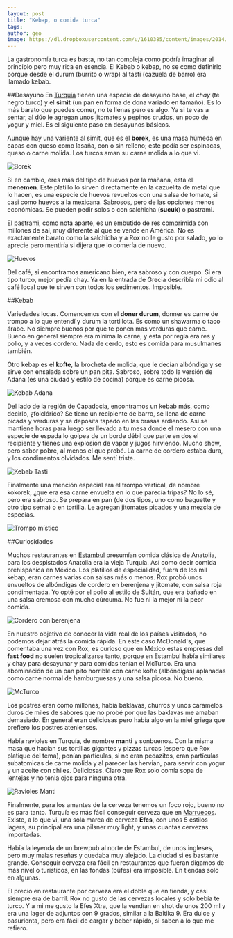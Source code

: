 ```yaml
---
layout: post
title: "Kebap, o comida turca"
tags: 
author: geo
image: https://dl.dropboxusercontent.com/u/1610385/content/images/2014/12/IMG_20141220_183732744.jpg
---
```

La gastronomía turca es basta, no tan compleja como podría imaginar al principio pero muy rica en esencia. El Kebab o kebap, no se como definirlo porque desde el durum (burrito o wrap) al tasti (cazuela de barro) era llamado kebab. 

##Desayuno
En [Turquía](/tag/turquia) tienen una especie de desayuno base, el *chay* (te negro turco) y el **simit** (un pan en forma de dona variado en tamaño). Es lo más barato que puedes comer, no te llenas pero es algo. Ya si te vas a sentar, al dúo le agregan unos jitomates y pepinos crudos, un poco de yogur y miel. Es el siguiente paso en desayunos básicos. 

Aunque hay una variente al simit, que es el **borek**, es una masa húmeda en capas con queso como lasaña, con o sin relleno; este podía ser espinacas, queso o carne molida. Los turcos aman su carne molida a lo que vi. 

![Borek](https://dl.dropboxusercontent.com/u/1610385/content/images/2014/12/IMG_20141221_085021314_HDR.jpg)

Si en cambio, eres más del tipo de huevos por la mañana, esta el **menemen**. Este platillo lo sirven directamente en la cazuelita de metal que lo hacen, es una especie de huevos revueltos con una salsa de tomate, si casi como huevos a la mexicana. Sabrosos, pero de las opciones menos económicas. Se pueden pedir solos o con salchicha (**sucuk**) o pastrami. 

El pastrami, como nota aparte, es un embutido de res comprimida con millones de sal, muy diferente al que se vende en América. No es exactamente barato como la salchicha y a Rox no le gusto por salado, yo lo aprecie pero mentiría si dijera que lo comería de nuevo. 

![Huevos](https://dl.dropboxusercontent.com/u/1610385/content/images/2014/12/IMG_20141219_081446555.jpg)

Del café, si encontramos americano bien, era sabroso y con cuerpo. Si era tipo turco, mejor pedía chay. Ya en la entrada de Grecia describía mi odio al café local que te sirven con todos los sedimentos. Imposible. 

##Kebab

Variedades locas. Comencemos con el **doner durum**, donner es carne de trompo a lo que entendí y durum la tortillota. Es como un shawarma o taco  árabe. No siempre buenos por que te ponen mas verduras que carne. Bueno en general siempre era mínima la carne, y esta por regla era res y pollo, y a veces cordero. Nada de cerdo, esto es comida para musulmanes también. 

Otro kebap es el **kofte**, la brocheta de molida, que le decían albóndiga y se sirve con ensalada sobre un pan pita. Sabroso, sobre todo la versión de Adana (es una ciudad y estilo de cocina) porque es carne picosa. 

![Kebab Adana](https://dl.dropboxusercontent.com/u/1610385/content/images/2014/12/IMG_20141221_150141659.jpg)

Del lado de la región de Capadocia, encontramos un kebab más, como decirlo, ¿folclórico? Se tiene un recipiente de barro, se llena de carne picada y verduras y se deposita tapado en las brasas ardiendo. Así se mantiene horas para luego ser llevado a tu mesa donde el mesero con una especie de espada lo golpea de un borde débil que parte en dos el recipiente y tienes una explosión de vapor y jugos hirviendo. Mucho show, pero sabor pobre, al menos el que probé. La carne de cordero estaba dura, y los condimentos olvidados. Me sentí triste. 

![Kebab Tasti](https://dl.dropboxusercontent.com/u/1610385/content/images/2014/12/IMG_20141223_194017802.jpg)

Finalmente una mención especial era el trompo vertical, de nombre kokorek, ¿que era esa carne envuelta en lo que parecía tripas? No lo sé, pero era sabroso. Se prepara en pan (de dos tipos, uno como baguette y otro tipo sema) o en tortilla. Le agregan jitomates picados y una mezcla de especias. 

![Trompo místico](https://dl.dropboxusercontent.com/u/1610385/content/images/2014/12/IMG_20141220_183732744-1.jpg)

##Curiosidades

Muchos restaurantes en [Estambul](/tag/estambul) presumían comida clásica de Anatolia, para los despistados Anatolia era la vieja Turquía. Así como decir comida prehispánica en México. Los platillos de especialidad, fuera de los mil kebap, eran carnes varias con salsas más o menos. Rox probó unos envueltos de albóndigas de cordero en berenjena y jitomate, con salsa roja condimentada. Yo opté por el pollo al estilo de Sultán, que era bañado en una salsa cremosa con mucho cúrcuma. No fue ni la mejor ni la peor comida. 

![Cordero con berenjena](https://dl.dropboxusercontent.com/u/1610385/content/images/2014/12/IMG_20141219_134316739.jpg)

En nuestro objetivo de conocer la vida real de los países visitados, no podemos dejar atrás la comida rápida. En este caso McDonald's, que comentaba una vez con Rox, es curioso que en México estas empresas del **fast food** no suelen tropicalizarse tanto, porque en Estambul había similares  y chay para desayunar y para comidas tenían el McTurco. Era una abominación de un pan pito horrible con carne kofte (albóndigas) aplanadas como carne normal de hamburguesas y una salsa picosa. No bueno. 

![McTurco](https://dl.dropboxusercontent.com/u/1610385/content/images/2014/12/IMG_20141223_124000905.jpg)

Los postres eran como millones, había baklavas, churros y unos caramelos duros de miles de sabores que no probé por que las baklavas me amaban demasiado. En general eran deliciosas pero había algo en la miel griega que prefiero los postres atenienses. 

Había ravioles en Turquía, de nombre **manti** y sonbuenos. Con la misma masa que hacían sus tortillas gigantes y pizzas turcas (espero que Rox platique del tema), ponían partículas, si no eran pedazitos, eran partículas subatomicas de carne molida y al parecer las hervian, para servir con yogur y un aceite con chiles. Deliciosas. Claro que Rox solo comía sopa de lentejas y no tenia ojos para ninguna otra. 

![Ravioles Manti](https://dl.dropboxusercontent.com/u/1610385/content/images/2014/12/IMG_20141222_140402715.jpg)

Finalmente, para los amantes de la cerveza tenemos un foco rojo, bueno no es para tanto. Turquía es más fácil conseguir cerveza que en [Marruecos](/tag/marruecos). Existe, a lo que vi, una sola marca de cerveza **Efes**, con unos 5 estilos lagers, su principal era una pilsner muy light, y unas cuantas cervezas importadas. 

Había la leyenda de un brewpub al norte de Estambul, de unos ingleses, pero muy malas reseñas y quedaba muy alejado. La ciudad si es bastante grande. Conseguir cerveza era fácil en restaurantes que fueran digamos de más nivel o turísticos, en las fondas (büfes) era imposible. En tiendas solo en algunas. 

El precio en restaurante por cerveza era el doble que en tienda, y casi siempre era de barril. Rox no gusto de las cervezas locales y solo bebía te turco. Y a mi me gusto la Efes Xtra, que la vendían en shot de unos 200 ml y era una lager de adjuntos con 9 grados, similar a la Baltika 9. Era dulce y basurienta, pero era fácil de cargar y beber rápido, si saben a lo que me refiero.